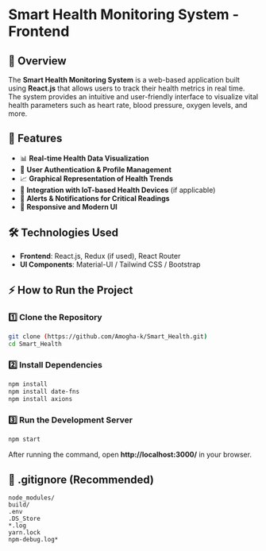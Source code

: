 # Smart Health Monitoring System - Frontend

## 📌 Overview
The **Smart Health Monitoring System** is a web-based application built using **React.js** that allows users to track their health metrics in real time. The system provides an intuitive and user-friendly interface to visualize vital health parameters such as heart rate, blood pressure, oxygen levels, and more.

## 🚀 Features
- 📊 **Real-time Health Data Visualization**
- 🏥 **User Authentication & Profile Management**
- 📈 **Graphical Representation of Health Trends**
- 📡 **Integration with IoT-based Health Devices** (if applicable)
- 📌 **Alerts & Notifications for Critical Readings**
- 🎨 **Responsive and Modern UI**

## 🛠️ Technologies Used
- **Frontend**: React.js, Redux (if used), React Router
- **UI Components**: Material-UI / Tailwind CSS / Bootstrap




## ⚡ How to Run the Project

### 1️⃣ Clone the Repository
```sh
git clone (https://github.com/Amogha-k/Smart_Health.git)
cd Smart_Health
```

### 2️⃣ Install Dependencies
```sh
npm install
npm install date-fns
npm install axions
```

### 3️⃣ Run the Development Server
```sh
npm start

```
After running the command, open **http://localhost:3000/** in your browser.


## 📜 .gitignore (Recommended)
```
node_modules/
build/
.env
.DS_Store
*.log
yarn.lock
npm-debug.log*
```



